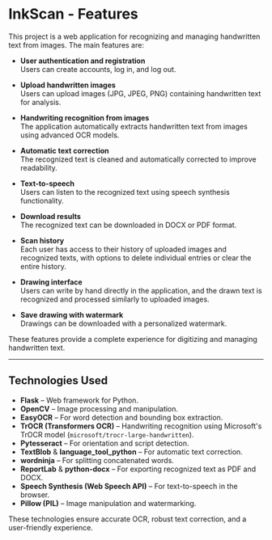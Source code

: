 # InkScan - Features

This project is a web application for recognizing and managing handwritten text from images. The main features are:

- **User authentication and registration**  
  Users can create accounts, log in, and log out.

- **Upload handwritten images**  
  Users can upload images (JPG, JPEG, PNG) containing handwritten text for analysis.

- **Handwriting recognition from images**  
  The application automatically extracts handwritten text from images using advanced OCR models.

- **Automatic text correction**  
  The recognized text is cleaned and automatically corrected to improve readability.

- **Text-to-speech**  
  Users can listen to the recognized text using speech synthesis functionality.

- **Download results**  
  The recognized text can be downloaded in DOCX or PDF format.

- **Scan history**  
  Each user has access to their history of uploaded images and recognized texts, with options to delete individual entries or clear the entire history.

- **Drawing interface**  
  Users can write by hand directly in the application, and the drawn text is recognized and processed similarly to uploaded images.

- **Save drawing with watermark**  
  Drawings can be downloaded with a personalized watermark.

These features provide a complete experience for digitizing and managing handwritten text.

---

## Technologies Used

- **Flask** – Web framework for Python.
- **OpenCV** – Image processing and manipulation.
- **EasyOCR** – For word detection and bounding box extraction.
- **TrOCR (Transformers OCR)** – Handwriting recognition using Microsoft's TrOCR model (`microsoft/trocr-large-handwritten`).
- **Pytesseract** – For orientation and script detection.
- **TextBlob** & **language_tool_python** – For automatic text correction.
- **wordninja** – For splitting concatenated words.
- **ReportLab** & **python-docx** – For exporting recognized text as PDF and DOCX.
- **Speech Synthesis (Web Speech API)** – For text-to-speech in the browser.
- **Pillow (PIL)** – Image manipulation and watermarking.

These technologies ensure accurate OCR, robust text correction, and a user-friendly experience.
